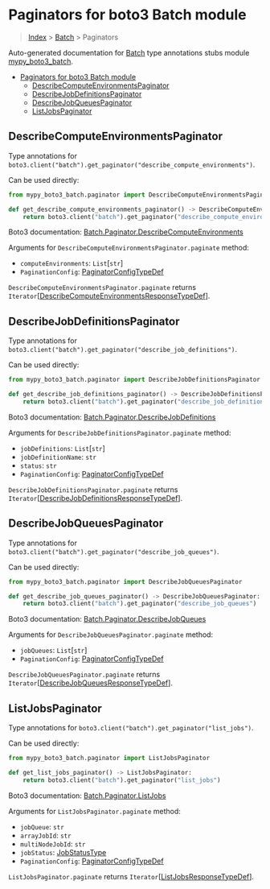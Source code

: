 # Paginators for boto3 Batch module

> [Index](..) > [Batch](.) > Paginators

Auto-generated documentation for
[Batch](https://boto3.amazonaws.com/v1/documentation/api/1.17.76/reference/services/batch.html#Batch)
type annotations stubs module
[mypy_boto3_batch](https://pypi.org/project/mypy-boto3-batch/).

- [Paginators for boto3 Batch module](#paginators-for-boto3-batch-module)
  - [DescribeComputeEnvironmentsPaginator](#describecomputeenvironmentspaginator)
  - [DescribeJobDefinitionsPaginator](#describejobdefinitionspaginator)
  - [DescribeJobQueuesPaginator](#describejobqueuespaginator)
  - [ListJobsPaginator](#listjobspaginator)

## DescribeComputeEnvironmentsPaginator

Type annotations for
`boto3.client("batch").get_paginator("describe_compute_environments")`.

Can be used directly:

```python
from mypy_boto3_batch.paginator import DescribeComputeEnvironmentsPaginator

def get_describe_compute_environments_paginator() -> DescribeComputeEnvironmentsPaginator:
    return boto3.client("batch").get_paginator("describe_compute_environments")
```

Boto3 documentation:
[Batch.Paginator.DescribeComputeEnvironments](https://boto3.amazonaws.com/v1/documentation/api/1.17.76/reference/services/batch.html#Batch.Paginator.DescribeComputeEnvironments)

Arguments for `DescribeComputeEnvironmentsPaginator.paginate` method:

- `computeEnvironments`: `List`\[`str`\]
- `PaginationConfig`:
  [PaginatorConfigTypeDef](./type_defs.md#paginatorconfigtypedef)

`DescribeComputeEnvironmentsPaginator.paginate` returns
`Iterator`\[[DescribeComputeEnvironmentsResponseTypeDef](./type_defs.md#describecomputeenvironmentsresponsetypedef)\].

## DescribeJobDefinitionsPaginator

Type annotations for
`boto3.client("batch").get_paginator("describe_job_definitions")`.

Can be used directly:

```python
from mypy_boto3_batch.paginator import DescribeJobDefinitionsPaginator

def get_describe_job_definitions_paginator() -> DescribeJobDefinitionsPaginator:
    return boto3.client("batch").get_paginator("describe_job_definitions")
```

Boto3 documentation:
[Batch.Paginator.DescribeJobDefinitions](https://boto3.amazonaws.com/v1/documentation/api/1.17.76/reference/services/batch.html#Batch.Paginator.DescribeJobDefinitions)

Arguments for `DescribeJobDefinitionsPaginator.paginate` method:

- `jobDefinitions`: `List`\[`str`\]
- `jobDefinitionName`: `str`
- `status`: `str`
- `PaginationConfig`:
  [PaginatorConfigTypeDef](./type_defs.md#paginatorconfigtypedef)

`DescribeJobDefinitionsPaginator.paginate` returns
`Iterator`\[[DescribeJobDefinitionsResponseTypeDef](./type_defs.md#describejobdefinitionsresponsetypedef)\].

## DescribeJobQueuesPaginator

Type annotations for
`boto3.client("batch").get_paginator("describe_job_queues")`.

Can be used directly:

```python
from mypy_boto3_batch.paginator import DescribeJobQueuesPaginator

def get_describe_job_queues_paginator() -> DescribeJobQueuesPaginator:
    return boto3.client("batch").get_paginator("describe_job_queues")
```

Boto3 documentation:
[Batch.Paginator.DescribeJobQueues](https://boto3.amazonaws.com/v1/documentation/api/1.17.76/reference/services/batch.html#Batch.Paginator.DescribeJobQueues)

Arguments for `DescribeJobQueuesPaginator.paginate` method:

- `jobQueues`: `List`\[`str`\]
- `PaginationConfig`:
  [PaginatorConfigTypeDef](./type_defs.md#paginatorconfigtypedef)

`DescribeJobQueuesPaginator.paginate` returns
`Iterator`\[[DescribeJobQueuesResponseTypeDef](./type_defs.md#describejobqueuesresponsetypedef)\].

## ListJobsPaginator

Type annotations for `boto3.client("batch").get_paginator("list_jobs")`.

Can be used directly:

```python
from mypy_boto3_batch.paginator import ListJobsPaginator

def get_list_jobs_paginator() -> ListJobsPaginator:
    return boto3.client("batch").get_paginator("list_jobs")
```

Boto3 documentation:
[Batch.Paginator.ListJobs](https://boto3.amazonaws.com/v1/documentation/api/1.17.76/reference/services/batch.html#Batch.Paginator.ListJobs)

Arguments for `ListJobsPaginator.paginate` method:

- `jobQueue`: `str`
- `arrayJobId`: `str`
- `multiNodeJobId`: `str`
- `jobStatus`: [JobStatusType](./literals.md#jobstatustype)
- `PaginationConfig`:
  [PaginatorConfigTypeDef](./type_defs.md#paginatorconfigtypedef)

`ListJobsPaginator.paginate` returns
`Iterator`\[[ListJobsResponseTypeDef](./type_defs.md#listjobsresponsetypedef)\].
